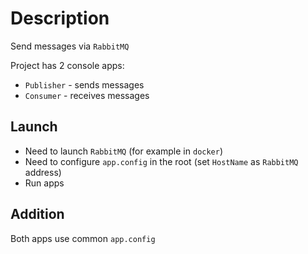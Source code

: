 # Description
Send messages via `RabbitMQ`

Project has 2 console apps: 
- `Publisher` - sends messages
- `Consumer` - receives messages

## Launch
- Need to launch `RabbitMQ` (for example in `docker`)
- Need to configure `app.config` in the root (set `HostName` as `RabbitMQ` address)
- Run apps

## Addition
Both apps use common `app.config`
